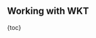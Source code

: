 ## Working with WKT

{toc}

<!-- TODO: translation -->
<!-- translate whole file doc/ru/examples/wkt.md -->
